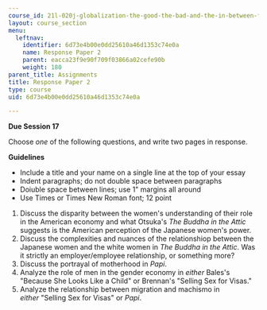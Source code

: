 ```yaml
---
course_id: 21l-020j-globalization-the-good-the-bad-and-the-in-between-fall-2016
layout: course_section
menu:
  leftnav:
    identifier: 6d73e4b00e0dd25610a46d1353c74e0a
    name: Response Paper 2
    parent: eacca23f9e90f709f03866a02cefe90b
    weight: 180
parent_title: Assignments
title: Response Paper 2
type: course
uid: 6d73e4b00e0dd25610a46d1353c74e0a

---
```


**Due Session 17**

Choose _one_ of the following questions, and write two pages in response.

**Guidelines**

*   Include a title and your name on a single line at the top of your essay
*   Indent paragraphs; do not double space between paragraphs
*   Doiuble space between lines; use 1" margins all around
*   Use Times or Times New Roman font; 12 point

1.  Discuss the disparity between the women's understanding of their role in the American economy and what Otsuka's _The Buddha in the Attic_ suggests is the American perception of the Japanese women's power.
2.  Discuss the complexities and nuances of the relationshiop between the Japanese women and the white women in _The Buddha in the Attic_. Was it strictly an employer/employee relationship, or something more?
3.  Discuss the portrayal of motherhood in _Papi_.
4.  Analyze the role of men in the gender economy in _either_ Bales's "Because She Looks Like a Child" or Brennan's "Selling Sex for Visas."
5.  Analyze the relationship between migration and machismo in _either_ "Selling Sex for Visas" or _Papi_.